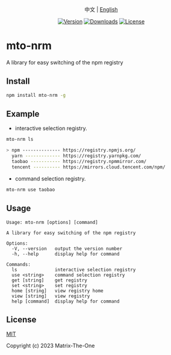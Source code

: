 <p align="center">
  中文 | <a href="./README.en-US.md">English</a> 
</p>

<p align="center">
  <a href="https://www.npmjs.com/package/mto-nrm"><img src="https://img.shields.io/npm/v/mto-nrm.svg?sanitize=true" alt="Version"></a>
  <a href="https://npmcharts.com/compare/mto-nrm?minimal=true"><img src="https://img.shields.io/npm/dm/mto-nrm.svg?sanitize=true" alt="Downloads"></a>
  <a href="https://www.npmjs.com/package/mto-nrm"><img src="https://img.shields.io/npm/l/mto-nrm.svg?sanitize=true" alt="License"></a>
</p>

# mto-nrm

A library for easy switching of the npm registry

## Install

```sh
npm install mto-nrm -g
```

## Example

- interactive selection registry.

```sh
mto-nrm ls

> npm -------------- https://registry.npmjs.org/
  yarn ------------- https://registry.yarnpkg.com/
  taobao ----------- https://registry.npmmirror.com/
  tencent ---------- https://mirrors.cloud.tencent.com/npm/
```

- command selection registry.

```sh
mto-nrm use taobao
```

## Usage

```
Usage: mto-nrm [options] [command]

A library for easy switching of the npm registry

Options:
  -V, --version   output the version number
  -h, --help      display help for command

Commands:
  ls              interactive selection registry
  use <string>    command selection registry
  get [string]    get registry
  set <string>    set registry
  home [string]   view registry home
  view [string]   view registry
  help [command]  display help for command
```

## License

[MIT](https://opensource.org/licenses/MIT)

Copyright (c) 2023 Matrix-The-One

[npm]: https://www.npmjs.com
